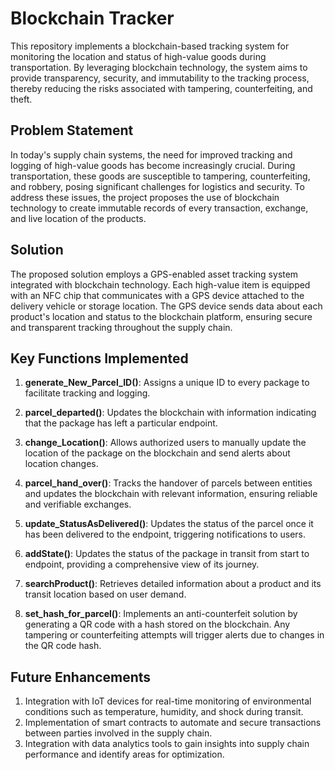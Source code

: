 # Blockchain Tracker

This repository implements a blockchain-based tracking system for monitoring the location and status of high-value goods during transportation. By leveraging blockchain technology, the system aims to provide transparency, security, and immutability to the tracking process, thereby reducing the risks associated with tampering, counterfeiting, and theft.

## Problem Statement

In today's supply chain systems, the need for improved tracking and logging of high-value goods has become increasingly crucial. During transportation, these goods are susceptible to tampering, counterfeiting, and robbery, posing significant challenges for logistics and security. To address these issues, the project proposes the use of blockchain technology to create immutable records of every transaction, exchange, and live location of the products.

## Solution

The proposed solution employs a GPS-enabled asset tracking system integrated with blockchain technology. Each high-value item is equipped with an NFC chip that communicates with a GPS device attached to the delivery vehicle or storage location. The GPS device sends data about each product's location and status to the blockchain platform, ensuring secure and transparent tracking throughout the supply chain.

## Key Functions Implemented

1. **generate_New_Parcel_ID()**: Assigns a unique ID to every package to facilitate tracking and logging.

2. **parcel_departed()**: Updates the blockchain with information indicating that the package has left a particular endpoint.

3. **change_Location()**: Allows authorized users to manually update the location of the package on the blockchain and send alerts about location changes.

4. **parcel_hand_over()**: Tracks the handover of parcels between entities and updates the blockchain with relevant information, ensuring reliable and verifiable exchanges.

5. **update_StatusAsDelivered()**: Updates the status of the parcel once it has been delivered to the endpoint, triggering notifications to users.

6. **addState()**: Updates the status of the package in transit from start to endpoint, providing a comprehensive view of its journey.

7. **searchProduct()**: Retrieves detailed information about a product and its transit location based on user demand.

8. **set_hash_for_parcel()**: Implements an anti-counterfeit solution by generating a QR code with a hash stored on the blockchain. Any tampering or counterfeiting attempts will trigger alerts due to changes in the QR code hash.


## Future Enhancements

1. Integration with IoT devices for real-time monitoring of environmental conditions such as temperature, humidity, and shock during transit.
2. Implementation of smart contracts to automate and secure transactions between parties involved in the supply chain.
3. Integration with data analytics tools to gain insights into supply chain performance and identify areas for optimization.

